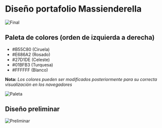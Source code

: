 # Diseño portafolio Massienderella

![Final](https://i.imgur.com/k19PctL.png)

## Paleta de colores (orden de izquierda a derecha)

+ #B55C80 (Ciruela)
+ #E686A2 (Rosado)
+ #27D1DE (Celeste)
+ #01BFB3 (Turquesa)
+ #FFFFFF (Blanco)

**Nota:** *Los colores pueden ser modificados posteriormente para su correcta visualización en los navegadores*

![Paleta](https://i.imgur.com/zEAICfb.jpg)

## Diseño preliminar

![Preliminar](https://i.imgur.com/1heI4qe.jpg)